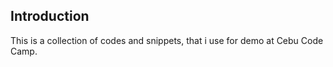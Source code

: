 ## Introduction

This is a collection of codes and snippets, that i use for demo at
Cebu Code Camp.

